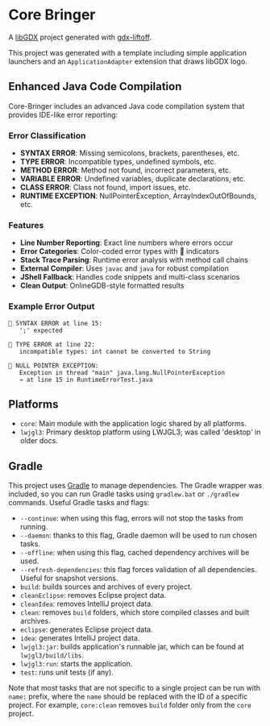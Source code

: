 # Core Bringer

A [libGDX](https://libgdx.com/) project generated with [gdx-liftoff](https://github.com/libgdx/gdx-liftoff).

This project was generated with a template including simple application launchers and an `ApplicationAdapter` extension that draws libGDX logo.

## Enhanced Java Code Compilation

Core-Bringer includes an advanced Java code compilation system that provides IDE-like error reporting:

### Error Classification
- **SYNTAX ERROR**: Missing semicolons, brackets, parentheses, etc.
- **TYPE ERROR**: Incompatible types, undefined symbols, etc.
- **METHOD ERROR**: Method not found, incorrect parameters, etc.
- **VARIABLE ERROR**: Undefined variables, duplicate declarations, etc.
- **CLASS ERROR**: Class not found, import issues, etc.
- **RUNTIME EXCEPTION**: NullPointerException, ArrayIndexOutOfBounds, etc.

### Features
- **Line Number Reporting**: Exact line numbers where errors occur
- **Error Categories**: Color-coded error types with 🔴 indicators
- **Stack Trace Parsing**: Runtime error analysis with method call chains
- **External Compiler**: Uses `javac` and `java` for robust compilation
- **JShell Fallback**: Handles code snippets and multi-class scenarios
- **Clean Output**: OnlineGDB-style formatted results

### Example Error Output
```
🔴 SYNTAX ERROR at line 15:
   ';' expected
   
🔴 TYPE ERROR at line 22:
   incompatible types: int cannot be converted to String
   
🔴 NULL POINTER EXCEPTION:
   Exception in thread "main" java.lang.NullPointerException
   → at line 15 in RuntimeErrorTest.java
```

## Platforms

- `core`: Main module with the application logic shared by all platforms.
- `lwjgl3`: Primary desktop platform using LWJGL3; was called 'desktop' in older docs.

## Gradle

This project uses [Gradle](https://gradle.org/) to manage dependencies.
The Gradle wrapper was included, so you can run Gradle tasks using `gradlew.bat` or `./gradlew` commands.
Useful Gradle tasks and flags:

- `--continue`: when using this flag, errors will not stop the tasks from running.
- `--daemon`: thanks to this flag, Gradle daemon will be used to run chosen tasks.
- `--offline`: when using this flag, cached dependency archives will be used.
- `--refresh-dependencies`: this flag forces validation of all dependencies. Useful for snapshot versions.
- `build`: builds sources and archives of every project.
- `cleanEclipse`: removes Eclipse project data.
- `cleanIdea`: removes IntelliJ project data.
- `clean`: removes `build` folders, which store compiled classes and built archives.
- `eclipse`: generates Eclipse project data.
- `idea`: generates IntelliJ project data.
- `lwjgl3:jar`: builds application's runnable jar, which can be found at `lwjgl3/build/libs`.
- `lwjgl3:run`: starts the application.
- `test`: runs unit tests (if any).

Note that most tasks that are not specific to a single project can be run with `name:` prefix, where the `name` should be replaced with the ID of a specific project.
For example, `core:clean` removes `build` folder only from the `core` project.
